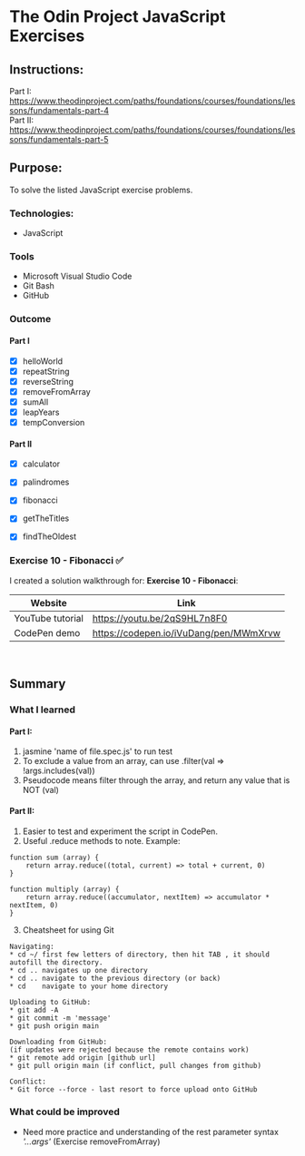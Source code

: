 # The Odin Project JavaScript Exercises


## Instructions:
Part I: <br>
https://www.theodinproject.com/paths/foundations/courses/foundations/lessons/fundamentals-part-4
<br/>
Part II: <br>
https://www.theodinproject.com/paths/foundations/courses/foundations/lessons/fundamentals-part-5

## Purpose: 
To solve the listed JavaScript exercise problems. 

### Technologies: 
* JavaScript

### Tools
* Microsoft Visual Studio Code
* Git Bash
* GitHub

### Outcome
#### Part I 
- [x] helloWorld
- [x] repeatString
- [x] reverseString
- [x] removeFromArray
- [x] sumAll
- [x] leapYears
- [x] tempConversion

#### Part II
- [x] calculator
- [x] palindromes
- [x] fibonacci
- [x] getTheTitles
- [x] findTheOldest


### Exercise 10 - Fibonacci :white_check_mark:
I created a solution walkthrough for: **Exercise 10 - Fibonacci**: 

| Website | Link | 
| ------------- | ------------- | 
| YouTube tutorial | https://youtu.be/2qS9HL7n8F0 | 
| CodePen demo | https://codepen.io/iVuDang/pen/MWmXrvw | 


<br />


## Summary

### What I learned
#### Part I:
1. jasmine 'name of file.spec.js' to run test 
2. To exclude a value from an array, can use .filter(val => !args.includes(val))
3. Pseudocode means filter through the array, and return any value that is NOT (val)

#### Part II:
1. Easier to test and experiment the script in CodePen.
2. Useful .reduce methods to note. Example:
```
function sum (array) {
	return array.reduce((total, current) => total + current, 0)
}

function multiply (array) {
	return array.reduce((accumulator, nextItem) => accumulator * nextItem, 0)
}

```


3. Cheatsheet for using Git 
```
Navigating: 
* cd ~/ first few letters of directory, then hit TAB , it should autofill the directory. 
* cd .. navigates up one directory 
* cd .. navigate to the previous directory (or back)
* cd    navigate to your home directory

Uploading to GitHub:
* git add -A
* git commit -m 'message'
* git push origin main

Downloading from GitHub:
(if updates were rejected because the remote contains work)
* git remote add origin [github url]
* git pull origin main (if conflict, pull changes from github)

Conflict: 
* Git force --force - last resort to force upload onto GitHub
```

### What could be improved
* Need more practice and understanding of the rest parameter syntax *'...args'* (Exercise removeFromArray)



